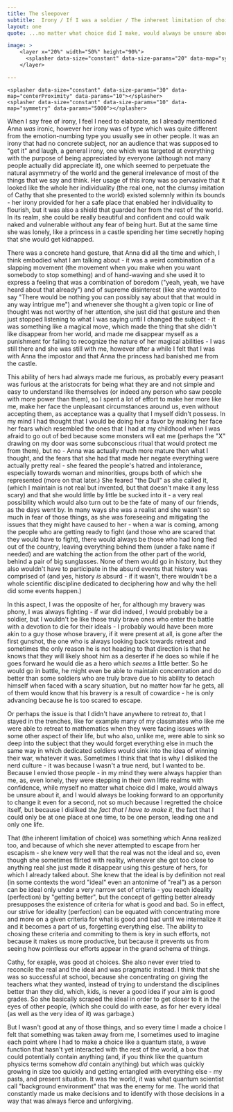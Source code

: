 ```yaml
---
title: The sleepover
subtitle:  Irony / If I was a soldier / The inherent limitation of choice
layout: one
quote: ...no matter what choice did I make, would always be unsure about it, and I would always be looking forward to an opportunity to change it even for a second, not so much because I regretted the choice itself, but because I disliked *the fact that I have to make it*, the fact that I could only be at one place at one time, to be one person, leading one and only one life.

image: >
    <layer x="20%" width="50%" height="90%">
      <splasher data-size="constant" data-size-params="20" data-map="symmetry" data-params="700"></splasher>
    </layer>

---
```


    <splasher data-size="constant" data-size-params="30" data-map="centerProximity" data-params="10"></splasher>
    <splasher data-size="constant" data-size-params="10" data-map="symmetry" data-params="5000"></splasher>




When I say free of irony, I feel I need to elaborate, as I already mentioned Anna *was* ironic, however her irony was of type which was quite different from the emotion-numbing type you usually see in other people. It was an irony that had no concrete subject, nor an audience that was supposed to "get it" and laugh, a general irony, one which was targeted at everything with the purpose of being appreciated by everyone (although not many people actually did appreciate it), one which seemed to perpetuate the natural asymmetry of the world and the general irrelevance of most of the things that we say and think. Her usage of this irony was so pervasive that it looked like the whole her individuality (the real one, not the clumsy imitation of Cathy that she presented to the world) existed solemnly within its bounds - her irony provided for her a safe place that enabled her individuality to flourish, but it was also a shield that guarded her from the rest of the world. In its realm, she could be really beautiful and confident and could walk naked and vulnerable without any fear of being hurt. But at the same time she was lonely, like a princess in a castle spending her time secretly hoping that she would get kidnapped.

There was a concrete hand gesture, that Anna did all the time and which, I think embodied what I am talking about - it was a weird combination of a slapping movement (the movement when you make when you want somebody to stop something) and of hand-waving and she used it to express a feeling that was a combination of boredom ("yeah, yeah, we have heard about that already") and of supreme disinterest (like she wanted to say "There would be nothing you can possibly say about that that would in any way intrigue me") and whenever she thought a given topic or line of thought was not worthy of her attention, she just did that gesture and then just stopped listening to what I was saying until I changed the subject - it was something like a magical move, which made the thing that she didn't like disappear from her world, and made me disappear myself as a punishment for failing to recognize the nature of her magical abilities - I was still there and she was still with me, however after a while I felt that I was with Anna the impostor and that Anna the princess had banished me from the castle.

This ability of hers had always made me furious, as probably every peasant was furious at the aristocrats for being what they are and not simple and easy to understand like themselves (or indeed any person who saw people with more power than them), so I spent a lot of effort to make her more like me, make her face the unpleasant circumstances around us, even without accepting them, as acceptance was a quality that I myself didn't possess. In my mind I had thought that I would be doing her a favor by making her face her fears which resembled the ones that I had at my childhood when I was afraid to go out of bed because some monsters will eat me (perhaps the "X" drawing on my door was some subconscious ritual that would protect me from them), but no - Anna was actually much more mature then what I thought, and the fears that she had that made her negate everything were actually pretty real - she feared the people's hatred and intolerance, especially towards woman and minorities, groups both of which she represented (more on that later.) She feared "the Dull" as she called it, (which I maintain is not real but invented, but that doesn't make it any less scary) and that she would little by little be sucked into it - a very real possibility which would also turn out to be the fate of many of our friends, as the days went by. In many ways she was a realist and she wasn't so much in fear of those things, as she was foreseeing and mitigating the issues that they might have caused to her - when a war is coming, among the people who are getting ready to fight (and those who are scared that they would have to fight), there would always be those who had long fled out of the country, leaving everything behind them (under a fake name if needed) and are watching the action from the other part of the world, behind a pair of big sunglasses. None of them would go in history, but they also wouldn't have to participate in the absurd events that history was comprised of (and yes, history *is* absurd - if it wasn't, there wouldn't be a whole scientific discipline dedicated to deciphering how and why the hell did some events happen.)

In this aspect, I was the opposite of her, for although my bravery was phony, I was always fighting - if war did indeed, I would probably be a soldier, but I wouldn't be like those truly brave ones who enter the battle with a devotion to die for their ideals - I probably would have been more akin to a guy those whose bravery, if it were present at all, is gone after the first gunshot, the one who is always looking back towards retreat and sometimes the only reason he is not heading to that direction is that he knows that they will likely shoot him as a deserter if he does so while if he goes forward he would die as a hero which *seems* a little better. So he would go in battle, he might even be able to maintain concentration and do better than some soldiers who are truly brave due to his ability to detach himself when faced with a scary situation, but no matter how far he gets, all of them would know that his bravery is a result of cowardice - he is only advancing because he is too scared to escape.

Or perhaps the issue is that I didn't have anywhere to retreat *to*, that I stayed in the trenches, like for example many of my classmates who like me were able to retreat to mathematics when they were facing issues with some other aspect of their life, but who also, unlike me, were able to sink so deep into the subject that they would forget everything else in much the same way in which dedicated soldiers would sink into the idea of winning their war, whatever it was. Sometimes I think that that is why I disliked the nerd culture - it was because I wasn't a true nerd, but I wanted to be. Because I envied those people - in my mind they were always happier than me, as, even lonely, they were stepping in their own little realms with confidence, while myself no matter what choice did I make, would always be unsure about it, and I would always be looking forward to an opportunity to change it even for a second, not so much because I regretted the choice itself, but because I disliked *the fact that I have to make it*, the fact that I could only be at one place at one time, to be one person, leading one and only one life.

That (the inherent limitation of choice) was something which Anna realized too, and because of which she never attempted to escape from her escapism - she knew very well that the real was not the ideal and so, even though she sometimes flirted with reality, whenever she got too close to anything real she just made it disappear using this gesture of hers, for which I already talked about. She knew that the ideal is by definition not real (in some contexts the word "ideal" even an antonime of "real") as a person can be ideal only under a very narrow set of criteria - you reach ideality (perfection) by "getting better", but the concept of getting better already presupposes the existence of criteria for what is good and bad. So in effect, our strive for ideality (perfection) can be equated with concentrating more and more on a given criteria for what is good and bad until we internalize it and it becomes a part of us, forgetting everything else. The ability to chosing these criteria and commiting to them is key in such efforts, not because it makes us more productive, but because it prevents us from seeing how pointless our efforts appear in the grand schema of things. 

Cathy, for exaple, was good at choices. She also never ever tried to reconcile the real and the ideal and was pragmatic instead. I think that she was so successful at school, because she concentrating on giving the teachers what they wanted, instead of trying to understand the disciplines better than they did, which, kids, is never a good idea if your aim is good grades. So she basically scraped the ideal in order to get closer to it in the eyes of other people, (which she could do with ease, as for her every ideal (as well as the very idea of it) was garbage.) 

But I wasn't good at any of those things, and so every time I made a choice I felt that something was taken away from me, I sometimes used to imagine each point where I had to make a choice like a quantum state, a wave function that hasn't yet interacted with the rest of the world, a box that could potentially contain anything (and, if you think like the quantum physics terms somehow *did* contain anything) but which was quickly growing in size too quickly and getting entangled with everything else - my pasts, and present situation. It was the world, it was what quantum scientist call "background environment" that was the enemy for me. The world that constantly made us make decisions and to identify with those decisions in a way that was always fierce and unforgiving. 

